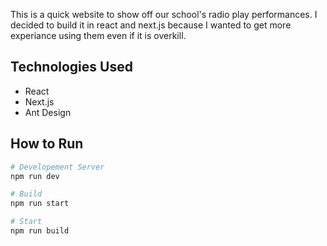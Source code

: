 This is a quick website to show off our school's radio play performances.
I decided to build it in react and next.js because I wanted to get more experiance using them even if it is overkill.

## Technologies Used
- React
- Next.js
- Ant Design


## How to Run

```bash
# Developement Server
npm run dev

# Build
npm run start

# Start
npm run build
```

